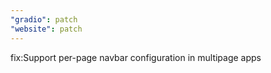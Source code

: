 ```yaml
---
"gradio": patch
"website": patch
---
```


fix:Support per-page navbar configuration in multipage apps

